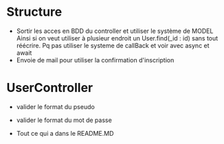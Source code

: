 # Structure

- Sortir les acces en BDD du controller et utiliser le système de MODEL
  Ainsi si on veut utiliser à plusieur endroit un User.find(\_id : id) sans tout réécrire. Pq pas utiliser le systeme de callBack et voir avec async et await
- Envoie de mail pour utiliser la confirmation d'inscription

# UserController

- valider le format du pseudo
- valider le format du mot de passe

- Tout ce qui a dans le README.MD
